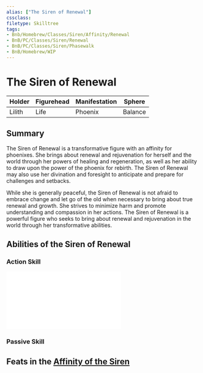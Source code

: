 ```yaml
---
alias: ["The Siren of Renewal"]
cssclass: 
filetype: Skilltree
tags: 
- Bnb/Homebrew/Classes/Siren/Affinity/Renewal
- BnB/PC/Classes/Siren/Renewal
- BnB/PC/Classes/Siren/Phasewalk
- BnB/Homebrew/WIP
---
```

# The Siren of Renewal

| Holder    | Figurehead | Manifestation | Sphere  |
| --- | ---------- | ------------- | ------- |
| Lilith    | Life       | Phoenix       | Balance |

## Summary
The Siren of Renewal is a transformative figure with an affinity for phoenixes. She brings about renewal and rejuvenation for herself and the world through her powers of healing and regeneration, as well as her ability to draw upon the power of the phoenix for rebirth. The Siren of Renewal may also use her divination and foresight to anticipate and prepare for challenges and setbacks. 

While she is generally peaceful, the Siren of Renewal is not afraid to embrace change and let go of the old when necessary to bring about true renewal and growth. She strives to minimize harm and promote understanding and compassion in her actions. The Siren of Renewal is a powerful figure who seeks to bring about renewal and rejuvenation in the world through her transformative abilities.

## Abilities of the Siren of Renewal
### Action Skill
![](Phasewalk%201.md)

### Passive Skill

## Feats in the [Affinity of the Siren](../../The-Siren.md)